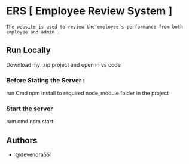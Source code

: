 # ERS [ Employee Review System ]

    The website is used to review the employee's performance from both employee and admin . 



## Run Locally
Download my .zip project and open in vs code 


### Before Stating the Server : 

run Cmd npm install to required node_module folder in the project 
  

### Start the server
 rum cmd npm start 


## Authors

- [@devendra551](https://github.com/devendra551/)


